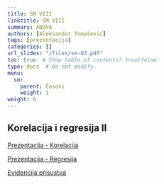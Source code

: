 ```yaml
---
title: SM VIII
linktitle: SM VIII
summary: ANOVA
authors: [Aleksandar Tomašević]
tags: [prezentacija]
categories: []
url_slides: "/files/sm-03.pdf"
toc: true  # Show table of contents? true/false
type: docs  # Do not modify.
menu:
  sm:
    parent: Časovi
    weight: 1
weight: 6
---
```


## Korelacija i regresija II

[Prezentacija - Korelacija](/files/sm-06.pdf)

[Prezentacija - Regresija](/files/sm-07.pdf)

[Evidencija prisustva](https://forms.gle/oh925ukikia9PFAu6)
